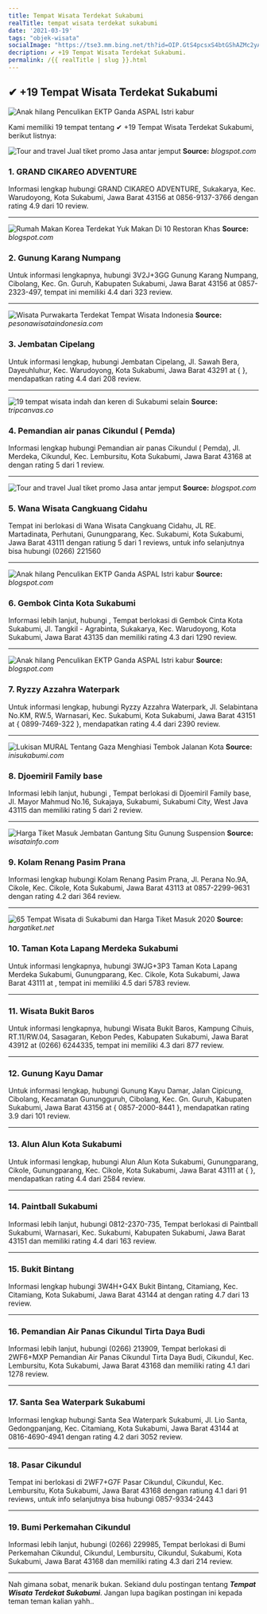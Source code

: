 ```yaml
---
title: Tempat Wisata Terdekat Sukabumi
realTitle: tempat wisata terdekat sukabumi
date: '2021-03-19'
tags: "objek-wisata"
socialImage: "https://tse3.mm.bing.net/th?id=OIP.GtS4pcsxS4btGShAZMc2yAHaKH&amp;pid=15.1"
decription: ✔ +19 Tempat Wisata Terdekat Sukabumi.
permalink: /{{ realTitle | slug }}.html
---
```


## ✔ +19 Tempat Wisata Terdekat Sukabumi

![Anak hilang Penculikan EKTP Ganda  ASPAL Istri kabur ](https://2.bp.blogspot.com/--WX863Cf_JQ/V_pYl57rLoI/AAAAAAAAANg/xX2iYzWvN0E5mvNvXTR8GFCNjM_R5RVXgCLcB/s1600/pengadilan.jpg)



Kami memiliki 19 tempat tentang ✔ +19 Tempat Wisata Terdekat Sukabumi, berikut listnya:



![Tour and travel Jual tiket promo Jasa antar jemput ](https://tse3.mm.bing.net/th?id=OIP.t-RckE3AmZ11sp-hj8Hl5wHaL_&amp;pid=15.1)
**Source:** _blogspot.com_


### 1. GRAND CIKAREO ADVENTURE



Informasi lengkap hubungi GRAND CIKAREO ADVENTURE, Sukakarya, Kec. Warudoyong, Kota Sukabumi, Jawa Barat 43156 at 0856-9137-3766 dengan rating 4.9 dari 10 review.

---


![Rumah Makan Korea Terdekat  Yuk Makan Di 10 Restoran Khas ](https://tse3.mm.bing.net/th?id=OIP._Ga8r_2R7x4XKtarH77hxwHaE8&amp;pid=15.1)
**Source:** _blogspot.com_


### 2. Gunung Karang Numpang



Untuk informasi lengkapnya, hubungi 3V2J+3GG Gunung Karang Numpang, Cibolang, Kec. Gn. Guruh, Kabupaten Sukabumi, Jawa Barat 43156 at 0857-2323-497, tempat ini memiliki 4.4 dari 323 review.

---


![Wisata Purwakarta Terdekat  Tempat Wisata Indonesia](https://tse4.mm.bing.net/th?id=OIP.TMbxOW0EwIENideUWItjSgHaE3&amp;pid=15.1)
**Source:** _pesonawisataindonesia.com_


### 3. Jembatan Cipelang



Untuk informasi lengkap, hubungi Jembatan Cipelang, Jl. Sawah Bera, Dayeuhluhur, Kec. Warudoyong, Kota Sukabumi, Jawa Barat 43291 at {  }, mendapatkan rating 4.4 dari 208 review.

---


![19 tempat wisata indah dan keren di Sukabumi selain ](https://tse1.mm.bing.net/th?id=OIP.mobUFH7-kfmYDaMOlVXF0wHaD4&amp;pid=15.1)
**Source:** _tripcanvas.co_


### 4. Pemandian air panas Cikundul ( Pemda)



Informasi lengkap hubungi Pemandian air panas Cikundul ( Pemda), Jl. Merdeka, Cikundul, Kec. Lembursitu, Kota Sukabumi, Jawa Barat 43168 at  dengan rating 5 dari 1 review.

---


![Tour and travel Jual tiket promo Jasa antar jemput ](https://tse1.mm.bing.net/th?id=OIP.XXyG9zXUfu13KJjIt8RkggHaJS&amp;pid=15.1)
**Source:** _blogspot.com_


### 5. Wana Wisata Cangkuang Cidahu



Tempat ini berlokasi di Wana Wisata Cangkuang Cidahu, JL RE. Martadinata, Perhutani, Gunungparang, Kec. Sukabumi, Kota Sukabumi, Jawa Barat 43111 dengan ratiung 5 dari 1 reviews, untuk info selanjutnya bisa hubungi (0266) 221560

---


![Anak hilang Penculikan EKTP Ganda  ASPAL Istri kabur ](https://tse1.mm.bing.net/th?id=OIP.9oQDwXqeqrA3jqfZvmHqUgHaFO&amp;pid=15.1)
**Source:** _blogspot.com_


### 6. Gembok Cinta Kota Sukabumi



Informasi lebih lanjut, hubungi , Tempat berlokasi di Gembok Cinta Kota Sukabumi, Jl. Tangkil - Agrabinta, Sukakarya, Kec. Warudoyong, Kota Sukabumi, Jawa Barat 43135 dan memiliki rating 4.3 dari 1290 review.

---


![Anak hilang Penculikan EKTP Ganda  ASPAL Istri kabur ](https://tse3.mm.bing.net/th?id=OIP.Lh0JSe3SsR0K8NH1JDEMvQHaF5&amp;pid=15.1)
**Source:** _blogspot.com_


### 7. Ryzzy Azzahra Waterpark



Untuk informasi lengkap, hubungi Ryzzy Azzahra Waterpark, Jl. Selabintana No.KM, RW.5, Warnasari, Kec. Sukabumi, Kota Sukabumi, Jawa Barat 43151 at { 0899-7469-322 }, mendapatkan rating 4.4 dari 2390 review.

---


![Lukisan MURAL Tentang Gaza Menghiasi Tembok Jalanan Kota ](https://tse4.mm.bing.net/th?id=OIP.B56DMlA3GvBDoKtaJ1XAhwHaEw&amp;pid=15.1)
**Source:** _inisukabumi.com_


### 8. Djoemiril Family base



Informasi lebih lanjut, hubungi , Tempat berlokasi di Djoemiril Family base, Jl. Mayor Mahmud No.16, Sukajaya, Sukabumi, Sukabumi City, West Java 43115 dan memiliki rating 5 dari 2 review.

---


![Harga Tiket Masuk Jembatan Gantung Situ Gunung Suspension ](https://tse2.mm.bing.net/th?id=OIP.VIKYz264liTb2BZSObpG_QHaFj&amp;pid=15.1)
**Source:** _wisatainfo.com_


### 9. Kolam Renang Pasim Prana



Informasi lengkap hubungi Kolam Renang Pasim Prana, Jl. Perana No.9A, Cikole, Kec. Cikole, Kota Sukabumi, Jawa Barat 43113 at 0857-2299-9631 dengan rating 4.2 dari 364 review.

---


![ 65 Tempat Wisata di Sukabumi dan Harga Tiket Masuk 2020](https://tse4.mm.bing.net/th?id=OIP.MecMylsiYWOuXQ0IEpusZgHaEK&amp;pid=15.1)
**Source:** _hargatiket.net_


### 10. Taman Kota Lapang Merdeka Sukabumi



Untuk informasi lengkapnya, hubungi 3WJG+3P3 Taman Kota Lapang Merdeka Sukabumi, Gunungparang, Kec. Cikole, Kota Sukabumi, Jawa Barat 43111 at , tempat ini memiliki 4.5 dari 5783 review.

---


### 11. Wisata Bukit Baros



Untuk informasi lengkapnya, hubungi Wisata Bukit Baros, Kampung Cihuis, RT.11/RW.04, Sasagaran, Kebon Pedes, Kabupaten Sukabumi, Jawa Barat 43912 at (0266) 6244335, tempat ini memiliki 4.3 dari 877 review.

---


### 12. Gunung Kayu Damar



Untuk informasi lengkap, hubungi Gunung Kayu Damar, Jalan Cipicung, Cibolang, Kecamatan Gunungguruh, Cibolang, Kec. Gn. Guruh, Kabupaten Sukabumi, Jawa Barat 43156 at { 0857-2000-8441 }, mendapatkan rating 3.9 dari 101 review.

---


### 13. Alun Alun Kota Sukabumi



Untuk informasi lengkap, hubungi Alun Alun Kota Sukabumi, Gunungparang, Cikole, Gunungparang, Kec. Cikole, Kota Sukabumi, Jawa Barat 43111 at {  }, mendapatkan rating 4.4 dari 2584 review.

---


### 14. Paintball Sukabumi



Informasi lebih lanjut, hubungi 0812-2370-735, Tempat berlokasi di Paintball Sukabumi, Warnasari, Kec. Sukabumi, Kabupaten Sukabumi, Jawa Barat 43151 dan memiliki rating 4.4 dari 163 review.

---


### 15. Bukit Bintang



Informasi lengkap hubungi 3W4H+G4X Bukit Bintang, Citamiang, Kec. Citamiang, Kota Sukabumi, Jawa Barat 43144 at  dengan rating 4.7 dari 13 review.

---


### 16. Pemandian Air Panas Cikundul Tirta Daya Budi



Informasi lebih lanjut, hubungi (0266) 213909, Tempat berlokasi di 2WF6+MXP Pemandian Air Panas Cikundul Tirta Daya Budi, Cikundul, Kec. Lembursitu, Kota Sukabumi, Jawa Barat 43168 dan memiliki rating 4.1 dari 1278 review.

---


### 17. Santa Sea Waterpark Sukabumi



Informasi lengkap hubungi Santa Sea Waterpark Sukabumi, Jl. Lio Santa, Gedongpanjang, Kec. Citamiang, Kota Sukabumi, Jawa Barat 43144 at 0816-4690-4941 dengan rating 4.2 dari 3052 review.

---


### 18. Pasar Cikundul



Tempat ini berlokasi di 2WF7+G7F Pasar Cikundul, Cikundul, Kec. Lembursitu, Kota Sukabumi, Jawa Barat 43168 dengan ratiung 4.1 dari 91 reviews, untuk info selanjutnya bisa hubungi 0857-9334-2443

---


### 19. Bumi Perkemahan Cikundul



Informasi lebih lanjut, hubungi (0266) 229985, Tempat berlokasi di Bumi Perkemahan Cikundul, Cikundul, Lembursitu, Cikundul, Sukabumi, Kota Sukabumi, Jawa Barat 43168 dan memiliki rating 4.3 dari 214 review.

---









Nah gimana sobat, menarik bukan. Sekiand dulu postingan tentang ***Tempat Wisata Terdekat Sukabumi***. Jangan lupa bagikan postingan ini kepada teman teman kalian yahh..
